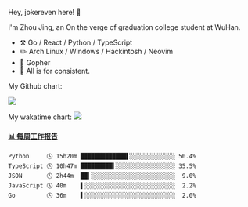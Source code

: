 Hey, jokereven here! 👋

I'm Zhou Jing, an On the verge of graduation college student at WuHan.

-   :hammer_and_pick: Go / React / Python / TypeScript
-   :pencil2: Arch Linux / Windows / Hackintosh / Neovim
-   :seedling: Gopher
-   :thought_balloon: All is for consistent.

My Github chart:

![](https://ghchart.rshah.org/JonnieWayy)

My wakatime chart:
![](https://wakatime.com/share/@jokereven/1679dc82-4bf9-4b63-9203-390d608503de.png)

<!-- waka-box start -->
#### <a href="https://gist.github.com/9f8118785e2d128d746db5f61b0e0a2a" target="_blank">📊 每周工作报告</a>
```text
Python     🕓 15h20m █████████████▌░░░░░░░░░░░░░ 50.4%
TypeScript 🕓 10h47m █████████▌░░░░░░░░░░░░░░░░░ 35.5%
JSON       🕓 2h44m  ██▍░░░░░░░░░░░░░░░░░░░░░░░░  9.0%
JavaScript 🕓 40m    ▌░░░░░░░░░░░░░░░░░░░░░░░░░░  2.2%
Go         🕓 36m    ▌░░░░░░░░░░░░░░░░░░░░░░░░░░  2.0%
```
<!-- Powered by https://github.com/journey-ad/waka-box-go . -->
<!-- waka-box end -->
